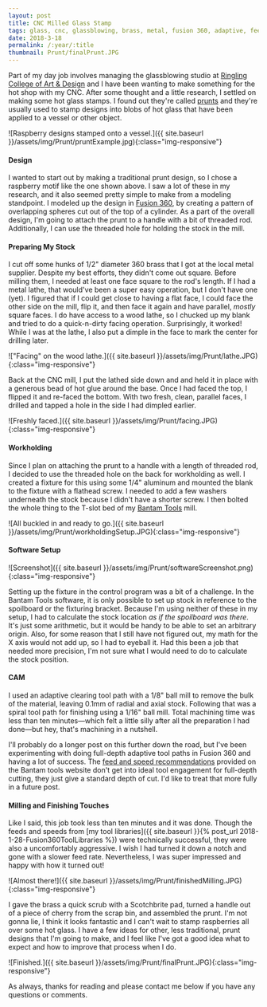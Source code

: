 ```yaml
---
layout: post
title: CNC Milled Glass Stamp
tags: glass, cnc, glassblowing, brass, metal, fusion 360, adaptive, feeds and speeds, fixturing
date: 2018-3-18
permalink: /:year/:title
thumbnail: Prunt/finalPrunt.JPG
---
```


Part of my day job involves managing the glassblowing studio at [Ringling College of Art & Design](www.ringling.edu) and I have been wanting to make something for the hot shop with my CNC.  After some thought and a little research, I settled on making some hot glass stamps.  I found out they're called [prunts](https://en.wikipedia.org/wiki/Prunt) and they're usually used to stamp designs into blobs of hot glass that have been applied to a vessel or other object.

![Raspberry designs stamped onto a vessel.]({{ site.baseurl }}/assets/img/Prunt/pruntExample.jpg){:class="img-responsive"}

#### Design
I wanted to start out by making a traditional prunt design, so I chose a raspberry motif like the one shown above.  I saw a lot of these in my research, and it also seemed pretty simple to make from a modeling standpoint.  I modeled up the design in [Fusion 360](https://www.autodesk.com/products/fusion-360/overview), by creating a pattern of overlapping spheres cut out of the top of a cylinder.  As a part of the overall design, I'm going to attach the prunt to a handle with a bit of threaded rod.  Additionally, I can use the threaded hole for holding the stock in the mill.

#### Preparing My Stock
I cut off some hunks of 1/2" diameter 360 brass that I got at the local metal supplier.  Despite my best efforts, they didn't come out square.  Before milling them, I needed at least one face square to the rod's length.  If I had a metal lathe, that would've been a super easy operation, but I don't have one (yet).  I figured that if I could get close to having a flat face, I could face the other side on the mill, flip it, and then face it again and have parallel, _mostly_ square faces.  I do have access to a wood lathe, so I chucked up my blank and tried to do a quick-n-dirty facing operation.  Surprisingly, it worked!  While I was at the lathe, I also put a dimple in the face to mark the center for drilling later.

!["Facing" on the wood lathe.]({{ site.baseurl }}/assets/img/Prunt/lathe.JPG){:class="img-responsive"}

Back at the CNC mill, I put the lathed side down and and held it in place with a generous bead of hot glue around the base.  Once I had faced the top, I flipped it and re-faced the bottom.  With two fresh, clean, parallel faces, I drilled and tapped a hole in the side I had dimpled earlier.

![Freshly faced.]({{ site.baseurl }}/assets/img/Prunt/facing.JPG){:class="img-responsive"}

#### Workholding
Since I plan on attaching the prunt to a handle with a length of threaded rod, I decided to use the threaded hole on the back for workholding as well.  I created a fixture for this using some 1/4" aluminum and mounted the blank to the fixture with a flathead screw.  I needed to add a few washers underneath the stock because I didn't have a shorter screw.  I then bolted the whole thing to the T-slot bed of my [Bantam Tools](www.bantamtools.com) mill.

![All buckled in and ready to go.]({{ site.baseurl }}/assets/img/Prunt/workholdingSetup.JPG){:class="img-responsive"}

#### Software Setup
![Screenshot]({{ site.baseurl }}/assets/img/Prunt/softwareScreenshot.png){:class="img-responsive"}

Setting up the fixture in the control program was a bit of a challenge.  In the Bantam Tools software, it is only possible to set up stock in reference to the spoilboard or the fixturing bracket.  Because I'm using neither of these in my setup, I had to calculate the stock location _as if the spoilboard was there_.  It's just some arithmetic, but it would be handy to be able to set an arbitrary origin.  Also, for some reason that I still have not figured out, my math for the X axis would not add up, so I had to eyeball it.  Had this been a job that needed more precision, I'm not sure what I would need to do to calculate the stock position.

#### CAM
I used an adaptive clearing tool path with a 1/8" ball mill to remove the bulk of the material, leaving 0.1mm of radial and axial stock.  Following that was a spiral tool path for finishing using a 1/16" ball mill.  Total machining time was less than ten minutes&mdash;which felt a little silly after all the preparation I had done&mdash;but hey, that's machining in a nutshell.

I'll probably do a longer post on this further down the road, but I've been experimenting with doing full-depth adaptive tool paths in Fusion 360 and having a lot of success.  The [feed and speed recommendations](https://support.bantamtools.com/hc/en-us/sections/115000212374-Materials) provided on the Bantam tools website don't get into ideal tool engagement for full-depth cutting, they just give a standard depth of cut.  I'd like to treat that more fully in a future post.

#### Milling and Finishing Touches
Like I said, this job took less than ten minutes and it was done.  Though the feeds and speeds from [my tool libraries]({{ site.baseurl }}{% post_url 2018-1-28-Fusion360ToolLibraries %}) were technically successful, they were also a uncomfortably aggressive.  I wish I had turned it down a notch and gone with a slower feed rate.  Nevertheless, I was super impressed and happy with how it turned out!

![Almost there!]({{ site.baseurl }}/assets/img/Prunt/finishedMilling.JPG){:class="img-responsive"}

I gave the brass a quick scrub with a Scotchbrite pad, turned a handle out of a piece of cherry from the scrap bin, and assembled the prunt.  I'm not gonna lie, I think it looks fantastic and I can't wait to stamp raspberries all over some hot glass.  I have a few ideas for other, less traditional, prunt designs that I'm going to make, and I feel like I've got a good idea what to expect and how to improve that process when I do.

![Finished.]({{ site.baseurl }}/assets/img/Prunt/finalPrunt.JPG){:class="img-responsive"}

As always, thanks for reading and please contact me below if you have any questions or comments.
